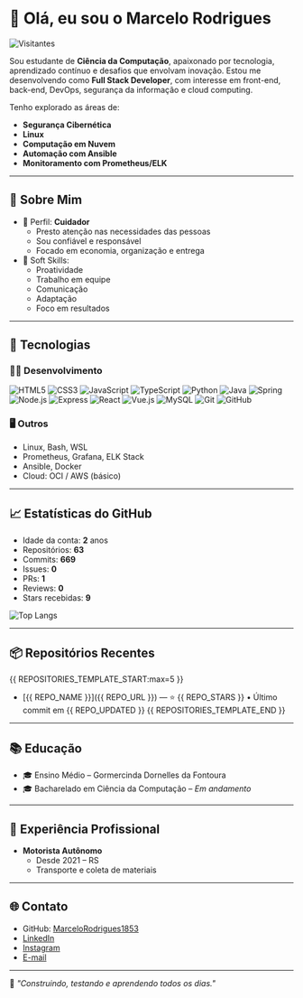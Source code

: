 # 👋 Olá, eu sou o Marcelo Rodrigues

![Visitantes](https://komarev.com/ghpvc/?username=MarceloRodrigues1853&color=30A3DC&style=flat)

Sou estudante de **Ciência da Computação**, apaixonado por tecnologia, aprendizado contínuo e desafios que envolvam inovação. Estou me desenvolvendo como **Full Stack Developer**, com interesse em front-end, back-end, DevOps, segurança da informação e cloud computing.

Tenho explorado as áreas de:
- **Segurança Cibernética**
- **Linux**
- **Computação em Nuvem**
- **Automação com Ansible**
- **Monitoramento com Prometheus/ELK**

---

## 🧠 Sobre Mim

- 🎯 Perfil: **Cuidador**
  - Presto atenção nas necessidades das pessoas
  - Sou confiável e responsável
  - Focado em economia, organização e entrega
- 📘 Soft Skills:
  - Proatividade
  - Trabalho em equipe
  - Comunicação
  - Adaptação
  - Foco em resultados

---

## 🚀 Tecnologias

### 👨‍💻 Desenvolvimento
![HTML5](https://img.shields.io/badge/HTML5-000?style=flat&logo=html5&logoColor=30A3DC)
![CSS3](https://img.shields.io/badge/CSS3-000?style=flat&logo=css3&logoColor=E94D5F)
![JavaScript](https://img.shields.io/badge/JavaScript-000?style=flat&logo=javascript&logoColor=FFD43B)
![TypeScript](https://img.shields.io/badge/TypeScript-000?style=flat&logo=typescript)
![Python](https://img.shields.io/badge/Python-000?style=flat&logo=python&logoColor=3776AB)
![Java](https://img.shields.io/badge/Java-000?style=flat&logo=java)
![Spring](https://img.shields.io/badge/Spring-000?style=flat&logo=spring)
![Node.js](https://img.shields.io/badge/Node.js-000?style=flat&logo=node.js)
![Express](https://img.shields.io/badge/Express-000?style=flat&logo=express)
![React](https://img.shields.io/badge/React-000?style=flat&logo=react)
![Vue.js](https://img.shields.io/badge/Vue.js-000?style=flat&logo=vue.js)
![MySQL](https://img.shields.io/badge/MySQL-000?style=flat&logo=mysql)
![Git](https://img.shields.io/badge/Git-000?style=flat&logo=git)
![GitHub](https://img.shields.io/badge/GitHub-000?style=flat&logo=github)

### 🖥️ Outros
- Linux, Bash, WSL
- Prometheus, Grafana, ELK Stack
- Ansible, Docker
- Cloud: OCI / AWS (básico)

---

## 📈 Estatísticas do GitHub

- Idade da conta: **2** anos
- Repositórios: **63**
- Commits: **669**
- Issues: **0**
- PRs: **1**
- Reviews: **0**
- Stars recebidas: **9**

![Top Langs](https://github-readme-stats.vercel.app/api/top-langs/?username=MarceloRodrigues1853&layout=compact&theme=tokyonight&border_radius=10)

---

## 📦 Repositórios Recentes

{{ REPOSITORIES_TEMPLATE_START:max=5 }}
- [{{ REPO_NAME }}]({{ REPO_URL }}) — ⭐ {{ REPO_STARS }} • Último commit em {{ REPO_UPDATED }}
{{ REPOSITORIES_TEMPLATE_END }}

---

## 📚 Educação

- 🎓 Ensino Médio – Gormercinda Dornelles da Fontoura
- 🎓 Bacharelado em Ciência da Computação – *Em andamento*

---

## 💼 Experiência Profissional

- **Motorista Autônomo**
  - Desde 2021 – RS
  - Transporte e coleta de materiais

---

## 🌐 Contato

- GitHub: [MarceloRodrigues1853](https://github.com/MarceloRodrigues1853)
- [LinkedIn](https://www.linkedin.com/in/marcelo-rodrigues-12724a1b7/)
- [Instagram](https://www.instagram.com/marcelo180886/)
- [E-mail](mailto:marcelo180886@gmail.com)

---

📌 *"Construindo, testando e aprendendo todos os dias."*
